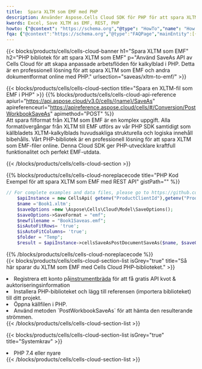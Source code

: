 ```yaml
---
title:  Spara XLTM som EMF med PHP
description: Använder Aspose.Cells Cloud SDK för PHP för att spara XLTM-formatfilen som EMF-formatfil.
kwords: Excel, Save XLTM as EMF, REST, PHP
howto: {"@context": "https://schema.org","@type": "HowTo","name": "How to save XLTM as EMF using the Cells Cloud PHP library.","description": "How to save XLTM as EMF using the Cells Cloud PHP library.","image": {"@type": "ImageObject"},"url": "/php/saveas/xltm-to-emf/","step": [{ "@type": "HowToStep","name": "How to save XLTM as EMF using the Cells Cloud PHP library. step 1", "image": {"@type": "ImageObject",},"url": "/php/saveas/xltm-to-emf/","text": "Register an account at <a href='https://dashboard.aspose.cloud/'>Dashboard</a> to get free API quota & authorization details",},{ "@type": "HowToStep","name": "How to save XLTM as EMF using the Cells Cloud PHP library. step 1", "image": {"@type": "ImageObject",},"url": "/php/saveas/xltm-to-emf/","text": "Install PHP library and add the reference (import the library) to your project.",},{ "@type": "HowToStep","name": "How to save XLTM as EMF using the Cells Cloud PHP library. step 1", "image": {"@type": "ImageObject",},"url": "/php/saveas/xltm-to-emf/","text": "Open the source file in PHP.",},{ "@type": "HowToStep","name": "How to save XLTM as EMF using the Cells Cloud PHP library. step 1", "image": {"@type": "ImageObject",},"url": "/php/saveas/xltm-to-emf/","text": "Use the `PostWorkbookSaveAs` method to retrieve the resulting stream.",}, ],"supply": {"@type": "HowToSupply","name": "document"},"tool": [{"@type": "HowToTool","name": "phpstorm, Visual Studio Code, Eclipse"},{"@type": "HowToTool","name": "Aspose Cells"}],"totalTime": "PT6M"}
fqa: {"@context":"https://schema.org","@type":"FAQPage","mainEntity":[{"@type":"Question","name":"Why save file as other formats file in C# using REST API?","acceptedAnswer":{"@type":"Answer","text":"Documents are encoded in many ways, and some files may be incompatible with the software you use. To open and read such files, just save them as appropriate file formats.<br/><ol><li>Install .NET SDK and add the reference (import the library) to your project.</li><li>Open the source file in C# using REST API.</li><li>Call the PostWorkbookSaveAsRequest() method, passing an output filename with required extension.</li><li>Get the result of save as a separate file.</li></ol>"}},{"@type":"Question","name":"What file formats can I save as with your C# library?","acceptedAnswer":{"@type":"Answer","text":"We support a variety of file formats for conversion using .NET library, including XLSX, Excel, xls , PDF, CSV, HTML, Markdown, XML, PNG, JPG, TIFF, Json, TXT and many more."}},{"@type":"Question","name":"What is the maximum allowed file size for conversion using this .NET library?","acceptedAnswer":{"@type":"Answer","text":"There are no file size limits for format conversions using .NET library."}}]}
---
```

{{< blocks/products/cells/cells-cloud-banner h1="Spara XLTM som EMF" h2="PHP bibliotek för att spara XLTM som EMF" p="Använd SaveAs API av Cells Cloud för att skapa anpassade arbetsflöden för kalkylblad i PHP. Detta är en professionell lösning för att spara XLTM som EMF och andra dokumentformat online med PHP." urlsection="saveas/xltm-to-emf/" >}}

{{< blocks/products/cells/cells-cloud-section title="Spara en XLTM-fil som EMF i PHP" >}}
{{% blocks/products/cells/cells-cloud-api-reference apiurl="https://api.aspose.cloud/v3.0/cells/{name}/SaveAs" apireferenceurl="https://apireference.aspose.cloud/cells/#/Conversion/PostWorkbookSaveAs" apimethod="POST" %}}
<br/>
Att spara filformat från XLTM som EMF är en komplex uppgift. Alla formatövergångar från XLTM till EMF utförs av vår PHP SDK samtidigt som källbladets XLTM-kalkylblads huvudsakliga strukturella och logiska innehåll bibehålls. Vårt PHP-bibliotek är en professionell lösning för att spara XLTM som EMF-filer online. Denna Cloud SDK ger PHP-utvecklare kraftfull funktionalitet och perfekt EMF-utdata.

{{< /blocks/products/cells/cells-cloud-section >}}

{{% blocks/products/cells/cells-cloud-noreplacecode title="PHP Kod Exempel för att spara XLTM som EMF med REST API" gistPath="" %}}
  
```php
// For complete examples and data files, please go to https://github.com/aspose-cells-cloud/aspose-cells-cloud-php/
    $apiInstance = new CellsApi( getenv("ProductClientId"),getenv("ProductClientSecret") );
    $name ='Book1.xltm';
    $saveOptions =new \Aspose\Cells\Cloud\Model\SaveOptions();
    $saveOptions->SaveFormat = "emf";
    $newfilename = "Book1Saveas.emf";
    $isAutoFitRows= 'true';
    $isAutoFitColumns= 'true';
    $folder = "Temp";
    $result = $apiInstance->cellsSaveAsPostDocumentSaveAs($name, $saveOptions, $newfilename,$isAutoFitRows, $isAutoFitColumns, $folder);
```
  
{{% /blocks/products/cells/cells-cloud-noreplacecode %}}
<br/>
{{< blocks/products/cells/cells-cloud-section-list isGrey="true" title="Så här sparar du XLTM som EMF med Cells Cloud PHP-biblioteket." >}}
<li> Registrera ett konto på<a href="https://dashboard.aspose.cloud/">instrumentbräda</a> för att få gratis API kvot & auktoriseringsinformation</li>
<li>Installera PHP-biblioteket och lägg till referensen (importera biblioteket) till ditt projekt.</li>
<li>Öppna källfilen i PHP.</li>
<li>Använd metoden `PostWorkbookSaveAs` för att hämta den resulterande strömmen.</li>
{{< /blocks/products/cells/cells-cloud-section-list >}}

{{< blocks/products/cells/cells-cloud-section-list isGrey="true" title="Systemkrav" >}}
<li>PHP 7.4 eller nyare</li>
{{< /blocks/products/cells/cells-cloud-section-list >}}
